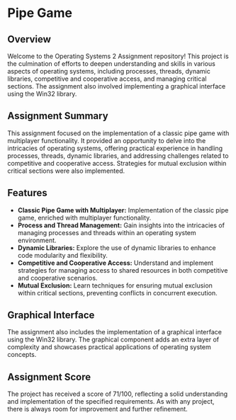 # Pipe Game

## Overview

Welcome to the Operating Systems 2 Assignment repository! This project is the culmination of efforts to deepen understanding and skills in various aspects of operating systems, including processes, threads, dynamic libraries, competitive and cooperative access, and managing critical sections. The assignment also involved implementing a graphical interface using the Win32 library.

## Assignment Summary

This assignment focused on the implementation of a classic pipe game with multiplayer functionality. It provided an opportunity to delve into the intricacies of operating systems, offering practical experience in handling processes, threads, dynamic libraries, and addressing challenges related to competitive and cooperative access. Strategies for mutual exclusion within critical sections were also implemented.

## Features

- **Classic Pipe Game with Multiplayer:** Implementation of the classic pipe game, enriched with multiplayer functionality.
- **Process and Thread Management:** Gain insights into the intricacies of managing processes and threads within an operating system environment.
- **Dynamic Libraries:** Explore the use of dynamic libraries to enhance code modularity and flexibility.
- **Competitive and Cooperative Access:** Understand and implement strategies for managing access to shared resources in both competitive and cooperative scenarios.
- **Mutual Exclusion:** Learn techniques for ensuring mutual exclusion within critical sections, preventing conflicts in concurrent execution.

## Graphical Interface

The assignment also includes the implementation of a graphical interface using the Win32 library. The graphical component adds an extra layer of complexity and showcases practical applications of operating system concepts.

## Assignment Score

The project has received a score of 71/100, reflecting a solid understanding and implementation of the specified requirements. As with any project, there is always room for improvement and further refinement.
